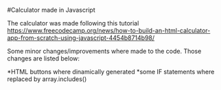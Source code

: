#Calculator made in Javascript

The calculator was made following this tutorial
https://www.freecodecamp.org/news/how-to-build-an-html-calculator-app-from-scratch-using-javascript-4454b8714b98/

Some minor changes/improvements where made to the code.
Those changes are listed below:

  *HTML buttons where dinamically generated
  *some IF statements where replaced by array.includes()
